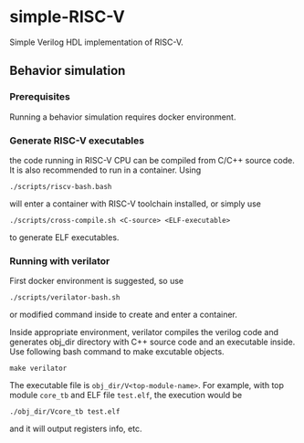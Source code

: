 # simple-RISC-V
Simple Verilog HDL implementation of RISC-V.

## Behavior simulation

### Prerequisites

Running a behavior simulation requires docker environment.

### Generate RISC-V executables

the code running in RISC-V CPU can be compiled from C/C++ source code. It is also recommended to run in a container. Using
```
./scripts/riscv-bash.bash
```
will enter a container with RISC-V toolchain installed, or simply use
```
./scripts/cross-compile.sh <C-source> <ELF-executable>
```
to generate ELF executables.

### Running with verilator

First docker environment is suggested, so use
```
./scripts/verilator-bash.sh
```
or modified command inside to create and enter a container.

Inside appropriate environment, verilator compiles the verilog code and generates obj_dir directory with C++ source code and an executable inside.
Use following bash command to make excutable objects.
```
make verilator
```
The executable file is ```obj_dir/V<top-module-name>```. For example, with top module ```core_tb``` and ELF file ```test.elf```, the execution would be
```
./obj_dir/Vcore_tb test.elf
```
and it will output registers info, etc.
